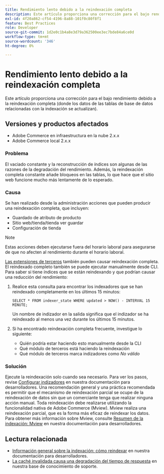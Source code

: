 ```yaml
---
title: Rendimiento lento debido a la reindexación completa
description: Este artículo proporciona una corrección para el bajo rendimiento debido a la reindexación completa (donde los datos de las tablas de base de datos relacionadas con la indexación se actualizan).
exl-id: 4f20a862-cf54-4196-8a88-101f0c80f8f1
feature: Best Practices
role: Developer
source-git-commit: 1d2e0c1b4a8e3d79a362500ee3ec7bde84a6ce0d
workflow-type: tm+mt
source-wordcount: '346'
ht-degree: 0%

---
```


# Rendimiento lento debido a la reindexación completa

Este artículo proporciona una corrección para el bajo rendimiento debido a la reindexación completa (donde los datos de las tablas de base de datos relacionadas con la indexación se actualizan).

## Versiones y productos afectados

* Adobe Commerce en infraestructura en la nube 2.x.x
* Adobe Commerce local 2.x.x

### Problema

El vaciado constante y la reconstrucción de índices son algunas de las razones de la degradación del rendimiento. Además, la reindexación completa constante añade bloqueos en las tablas, lo que hace que el sitio web funcione mucho más lentamente de lo esperado.

### Causa

Se han realizado desde la administración acciones que pueden producir una reindexación completa, que incluyen:

* Guardado de atributo de producto
* Sitio web/tienda/tienda ver guardar
* Configuración de tienda

>[!NOTE]
>
>Estas acciones deben ejecutarse fuera del horario laboral para asegurarse de que no afecten al rendimiento durante el horario laboral.

[Las extensiones de terceros](https://support.magento.com/hc/en-us/articles/360042361152-Best-Practices-for-using-third-party-extensions-in-Magento) también pueden causar reindexación completa. El reindexado completo también se puede ejecutar manualmente desde CLI. Para saber si tiene índices que se están reindexando y que podrían causar una reducción del rendimiento:

1. Realice esta consulta para encontrar los indexadores que se han reindexado completamente en los últimos 15 minutos:

   ```
   SELECT * FROM indexer_state WHERE updated > NOW() - INTERVAL 15 MINUTE;
   ```

   Un nombre de indizador en la salida significa que el indizador se ha reindexado al menos una vez durante los últimos 15 minutos.

1. Si ha encontrado reindexación completa frecuente, investigue lo siguiente:
   * Quién podría estar haciendo esto manualmente desde la CLI
   * Qué módulo de terceros está haciendo la reindexación
   * Qué módulo de terceros marca indizadores como *No válido*

### Solución

Ejecute la reindexación solo cuando sea necesario. Para ver los pasos, revise [Configurar indizadores](https://devdocs.magento.com/guides/v2.3/config-guide/cli/config-cli-subcommands-index.html#configure-indexers) en nuestra documentación para desarrolladores. Una recomendación general y una práctica recomendada es permitir que el mecanismo de reindexación parcial se ocupe de la reindexación de datos sin que un comerciante tenga que realizar ninguna acción manual. Toda reindexación debe realizarse utilizando la funcionalidad nativa de Adobe Commerce (Mview). Mview realiza una reindexación parcial, que es la forma más eficaz de reindexar los datos. Para obtener más información sobre Mview, consulte [Resumen de la indexación: Mview](https://devdocs.magento.com/guides/v2.3/extension-dev-guide/indexing.html#m2devgde-mview) en nuestra documentación para desarrolladores.

## Lectura relacionada

* [Información general sobre la indexación: cómo reindexar](https://devdocs.magento.com/guides/v2.3/extension-dev-guide/indexing.html#how-to-reindex) en nuestra documentación para desarrolladores.
* [La caché invalidada causa una degradación del tiempo de respuesta](/help/troubleshooting/miscellaneous/invalidated-cache-causes-response-time-degradation.md) en nuestra base de conocimiento de soporte.
